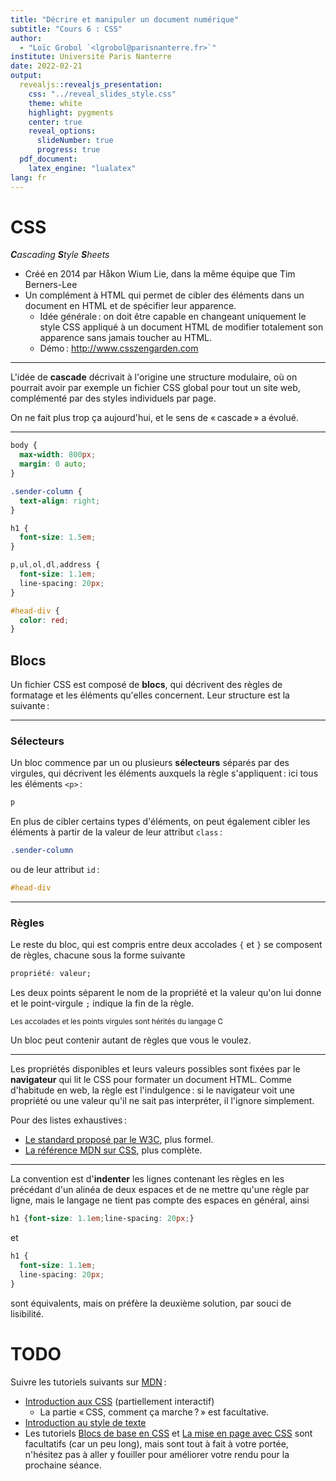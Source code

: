 ```yaml
---
title: "Décrire et manipuler un document numérique"
subtitle: "Cours 6 : CSS"
author:
  - "Loïc Grobol `<lgrobol@parisnanterre.fr>`"
institute: Université Paris Nanterre
date: 2022-02-21
output:
  revealjs::revealjs_presentation:
    css: "../reveal_slides_style.css"
    theme: white
    highlight: pygments
    center: true
    reveal_options:
      slideNumber: true
      progress: true
  pdf_document:
    latex_engine: "lualatex"
lang: fr
---
```


# CSS

_**C**ascading **S**tyle **S**heets_

- Créé en 2014 par Håkon Wium Lie, dans la même équipe que Tim Berners-Lee
- Un complément à HTML qui permet de cibler des éléments dans un document en HTML et de spécifier
  leur apparence.
  - Idée générale : on doit être capable en changeant uniquement le style CSS appliqué à un document
    HTML de modifier totalement son apparence sans jamais toucher au HTML.
  - Démo : <http://www.csszengarden.com>

---

L'idée de **cascade** décrivait à l'origine une structure modulaire, où on pourrait avoir par
  exemple un fichier CSS global pour tout un site web, complémenté par des styles individuels par
  page.

On ne fait plus trop ça aujourd'hui, et le sens de « cascade » a évolué.

---

```css
body {
  max-width: 800px;
  margin: 0 auto;
}

.sender-column {
  text-align: right;
}

h1 {
  font-size: 1.5em;
}

p,ul,ol,dl,address {
  font-size: 1.1em;
  line-spacing: 20px;
}

#head-div {
  color: red;
}
```

## Blocs

Un fichier CSS est composé de **blocs**, qui décrivent des règles de formatage et les éléments
qu'elles concernent. Leur structure est la suivante :

---

### Sélecteurs

Un bloc commence par un ou plusieurs **sélecteurs** séparés par des virgules, qui décrivent les
éléments auxquels la règle s'appliquent : ici tous les éléments `<p>` :

```css
p
```

En plus de cibler certains types d'éléments, on peut également cibler les éléments à partir de la
valeur de leur attribut `class` :

```css
.sender-column
```

ou de leur attribut `id` :

```css
#head-div
```

---

### Règles

Le reste du bloc, qui est compris entre deux accolades `{` et `}` se composent de règles, chacune
sous la forme suivante

```css
propriété: valeur;
```

Les deux points séparent le nom de la propriété et la valeur qu'on lui donne et le point-virgule
`;` indique la fin de la règle.

<small>Les accolades et les points virgules sont hérités du langage C</small>

Un bloc peut contenir autant de règles que vous le voulez.

---

Les propriétés disponibles et leurs valeurs possibles sont fixées par le **navigateur** qui lit le
CSS pour formater un document HTML. Comme d'habitude en web, la règle est l'indulgence : si le
navigateur voit une propriété ou une valeur qu'il ne sait pas interpréter, il l'ignore simplement.

Pour des listes exhaustives :

- [Le standard proposé par le W3C](https://www.w3.org/Style/CSS/current-work), plus formel.
- [La référence MDN sur CSS](https://developer.mozilla.org/fr/docs/Web/CSS), plus complète.

---

La convention est d'**indenter** les lignes contenant les règles en les précédant d'un alinéa de
deux espaces et de ne mettre qu'une règle par ligne, mais le langage ne tient pas compte des espaces
en général, ainsi

```css
h1 {font-size: 1.1em;line-spacing: 20px;}
```

et

```css
h1 {
  font-size: 1.1em;
  line-spacing: 20px;
}
```

sont équivalents, mais on préfère la deuxième solution, par souci de lisibilité.

# TODO

Suivre les tutoriels suivants sur [MDN](https://developer.mozilla.org/fr/docs/Learn/CSS) :

- [Introduction aux CSS](https://developer.mozilla.org/fr/docs/Learn/CSS/First_steps) (partiellement
  interactif)
  - La partie « CSS, comment ça marche ? » est facultative.
- [Introduction au style de texte](https://developer.mozilla.org/fr/docs/Learn/CSS/Styling_text)
- Les tutoriels [Blocs de base en
  CSS](https://developer.mozilla.org/fr/docs/Learn/CSS/Building_blocks) et [La mise en page avec
  CSS](https://developer.mozilla.org/fr/docs/Learn/CSS/CSS_layout) sont facultatifs (car un peu
  long), mais sont tout à fait à votre portée, n'hésitez pas à aller y fouiller pour améliorer votre
  rendu pour la prochaine séance.
